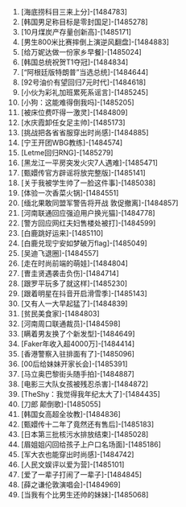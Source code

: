 
1. [海底捞科目三来上分]-[1484783]
1. [韩国男足称目标是零封国足]-[1485278]
1. [10月煤炭产存量创新高]-[1485171]
1. [男生800米比赛摔倒上演逆风翻盘]-[1484883]
1. [给万妮达做一份家乡早餐]-[1485024]
1. [韩国总统祝贺T1夺冠]-[1484834]
1. [“阿根廷版特朗普”当选总统]-[1484644]
1. [92号油价有望回归7元时代]-[1484618]
1. [小伙为彩礼加班累死系谣言]-[1485245]
1. [小狗：这能难得倒我吗]-[1485205]
1. [被床位费吓得一激灵]-[1484809]
1. [水庆霞卸任女足主帅]-[1485173]
1. [挑战把各省省服穿出时尚感]-[1484885]
1. [宁王开团WBG教练]-[1484574]
1. [Letme回归RNG]-[1485279]
1. [黑龙江一平房突发火灾7人遇难]-[1485471]
1. [甄嬛传官方辟谣将放完整版]-[1485141]
1. [关于我被学生帅了一脸这件事]-[1485038]
1. [体验一次香菜火锅]-[1484551]
1. [缅北果敢同盟军警告将开战 敦促撤离]-[1484857]
1. [河南联通回应强迫用户换光猫]-[1484778]
1. [警方回应网红夫妇售楼处被打]-[1484599]
1. [白鹿跳好运来]-[1485110]
1. [白鹿兑现宁安如梦破万flag]-[1485049]
1. [吴迪飞退圈]-[1484557]
1. [走在时尚前端的萌娃]-[1484804]
1. [曺圭贤遇袭击负伤]-[1484714]
1. [跟罗平玩多了就这样]-[1485230]
1. [跟着明星在抖音开启滑雪季]-[1485143]
1. [又有人一大早起猛了]-[1484839]
1. [贫民美食家]-[1484803]
1. [河南周口联通裁员]-[1484598]
1. [瞒着男友换了个新发型]-[1484649]
1. [Faker年收入超4000万]-[1484414]
1. [香港警察入驻排面有了]-[1485096]
1. [00后给妹妹开家长会]-[1485391]
1. [马立奥巴黎街头随手拍]-[1484887]
1. [电影三大队女孩被残忍杀害]-[1484872]
1. [TheShy：我觉得我年纪太大了]-[1484435]
1. [刀郎 颠倒歌]-[1485055]
1. [韩国女高超全妆教]-[1484836]
1. [甄嬛传十二年了竟然还有售后]-[1485183]
1. [日本第三批核污水排放结束]-[1485028]
1. [眉姐姐闪回给孩子上户口名场面]-[1485186]
1. [军大衣也能穿出时尚感]-[1484742]
1. [人民文娱评以爱为营]-[1485101]
1. [爱了一辈子打闹了一辈子]-[1484845]
1. [薛之谦伦敦演唱会]-[1484969]
1. [当我有个比男生还帅的妹妹]-[1485068]